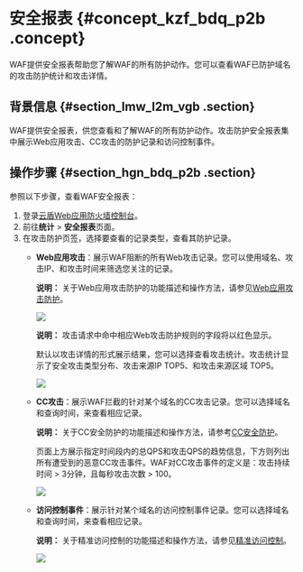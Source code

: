 # 安全报表 {#concept_kzf_bdq_p2b .concept}

WAF提供安全报表帮助您了解WAF的所有防护动作。您可以查看WAF已防护域名的攻击防护统计和攻击详情。

## 背景信息 {#section_lmw_l2m_vgb .section}

WAF提供安全报表，供您查看和了解WAF的所有防护动作。攻击防护安全报表集中展示Web应用攻击、CC攻击的防护记录和访问控制事件。

## 操作步骤 {#section_hgn_bdq_p2b .section}

参照以下步骤，查看WAF安全报表：

1.  登录[云盾Web应用防火墙控制台](https://yundun.console.aliyun.com/?p=waf)。
2.  前往**统计** \> **安全报表**页面。
3.  在攻击防护页签，选择要查看的记录类型，查看其防护记录。
    -   **Web应用攻击**：展示WAF阻断的所有Web攻击记录。您可以使用域名、攻击IP、和攻击时间来筛选您关注的记录。

        **说明：** 关于Web应用攻击防护的功能描述和操作方法，请参见[Web应用攻击防护](intl.zh-CN/用户指南/防护配置/Web应用攻击防护.md#)。

        ![](http://static-aliyun-doc.oss-cn-hangzhou.aliyuncs.com/assets/img/15574/156499116038968_zh-CN.jpg)

        **说明：** 攻击请求中命中相应Web攻击防护规则的字段将以红色显示。

        默认以攻击详情的形式展示结果，您可以选择查看攻击统计。攻击统计显示了安全攻击类型分布、攻击来源IP TOP5、和攻击来源区域 TOP5。

        ![](http://static-aliyun-doc.oss-cn-hangzhou.aliyuncs.com/assets/img/15574/156499116038969_zh-CN.jpg)

    -   **CC攻击**：展示WAF拦截的针对某个域名的CC攻击记录。您可以选择域名和查询时间，来查看相应记录。

        **说明：** 关于CC安全防护的功能描述和操作方法，请参考[CC安全防护](intl.zh-CN/用户指南/防护配置/CC安全防护.md#)。

        页面上方展示指定时间段内的总QPS和攻击QPS的趋势信息，下方则列出所有遭受到的恶意CC攻击事件。WAF对CC攻击事件的定义是：攻击持续时间 \> 3分钟，且每秒攻击次数 \> 100。

        ![](http://static-aliyun-doc.oss-cn-hangzhou.aliyuncs.com/assets/img/15574/156499116038970_zh-CN.jpg)

    -   **访问控制事件**：展示针对某个域名的访问控制事件记录。您可以选择域名和查询时间，来查看相应记录。

        **说明：** 关于精准访问控制的功能描述和操作方法，请参见[精准访问控制](intl.zh-CN/用户指南/防护配置/精准访问控制.md#)。

        ![](http://static-aliyun-doc.oss-cn-hangzhou.aliyuncs.com/assets/img/15574/156499116038971_zh-CN.jpg)


